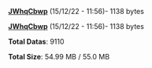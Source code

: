 [**JWhqCbwp**](/data/JWhqCbwp.txt) (15/12/22 - 11:56)- 1138 bytes

[**JWhqCbwp**](/data/JWhqCbwp.txt) (15/12/22 - 11:56)- 1138 bytes

**Total Datas**: 9110

**Total Size**: 54.99 MB / 55.0 MB